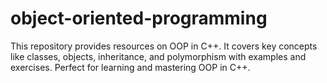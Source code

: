 # object-oriented-programming
This repository provides resources on OOP in C++. It covers key concepts like classes, objects, inheritance, and polymorphism with examples and exercises. Perfect for learning and mastering OOP in C++.
